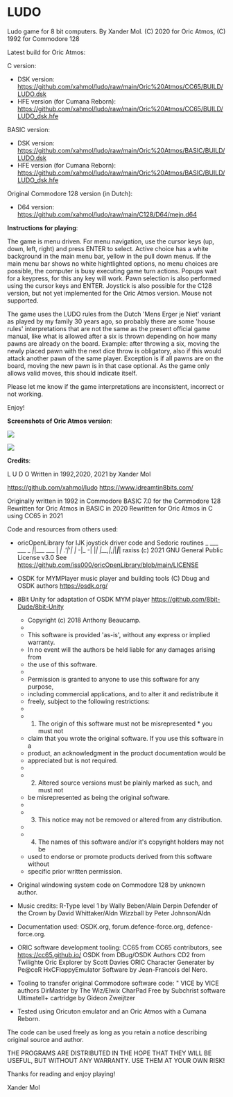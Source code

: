 # LUDO
Ludo game for 8 bit computers. By Xander Mol.
(C) 2020 for Oric Atmos, (C) 1992 for Commodore 128

Latest build for Oric Atmos:

C version:
- DSK version:
  https://github.com/xahmol/ludo/raw/main/Oric%20Atmos/CC65/BUILD/LUDO.dsk
- HFE version (for Cumana Reborn):
  https://github.com/xahmol/ludo/raw/main/Oric%20Atmos/CC65/BUILD/LUDO_dsk.hfe

BASIC version:

- DSK version:
  https://github.com/xahmol/ludo/raw/main/Oric%20Atmos/BASIC/BUILD/LUDO.dsk
- HFE version (for Cumana Reborn):
  https://github.com/xahmol/ludo/raw/main/Oric%20Atmos/BASIC/BUILD/LUDO_dsk.hfe

Original Commodore 128 version (in Dutch):

- D64 version:
  https://github.com/xahmol/ludo/raw/main/C128/D64/mejn.d64

**Instructions for playing**:

The game is menu driven. For menu navigation, use the cursor keys (up, down, left, right) and press ENTER to select. Active choice has a white background in the main menu bar, yellow in the pull down menus. If the main menu bar shows no white hightlighted options, no menu choices are possible, the computer is busy executing game turn actions.
Popups wait for a keypress, for this any key will work. Pawn selection is also performed using the cursor keys and ENTER.
Joystick is also possible for the C128 version, but not yet implemented for the Oric Atmos version. Mouse not supported.

The game uses the LUDO rules from the Dutch 'Mens Erger je Niet' variant as played by my family 30 years ago, so probably there are some 'house rules' interpretations that are not the same as the present official game manual, like what is allowed after a six is thrown depending on how many pawns are already on the board. Example: after throwing a six, moving the newly placed pawn with the next dice throw is obligatory, also if this would attack another pawn of the same player. Exception is if all pawns are on the board, moving the new pawn is in that case optional. As the game only allows valid moves, this should indicate itself.

Please let me know if the game interpretations are inconsistent, incorrect or not working.

Enjoy!

**Screenshots of Oric Atmos version**:

![](LudoTitle.png)

![](LudoGame.png)

**Credits**:

L U D O
Written in 1992,2020, 2021 by Xander Mol

https://github.com/xahmol/ludo
https://www.idreamtin8bits.com/

Originally written in 1992 in Commodore BASIC 7.0 for the Commodore 128
Rewritten for Oric Atmos in BASIC in 2020
Rewritten for Oric Atmos in C using CC65 in 2021

Code and resources from others used:

-   oricOpenLibrary for IJK joystick driver code and Sedoric routines
                 _
     ___ ___ _ _|_|___ ___
    |  _| .'|_'_| |_ -|_ -|
    |_| |__,|_,_|_|___|___|
            raxiss (c) 2021
    GNU General Public License v3.0
    See https://github.com/iss000/oricOpenLibrary/blob/main/LICENSE

-   OSDK for MYMPlayer music player and building tools
    (C) Dbug and OSDK authors
    https://osdk.org/

-   8Bit Unity for adaptation of OSDK MYM player
    https://github.com/8bit-Dude/8bit-Unity
     * Copyright (c) 2018 Anthony Beaucamp.
     *
     * This software is provided 'as-is', without any express or implied warranty.
     * In no event will the authors be held liable for any damages arising from
     * the use of this software.
     *
     * Permission is granted to anyone to use this software for any purpose,
     * including commercial applications, and to alter it and redistribute it
     * freely, subject to the following restrictions:
     *
     *   1. The origin of this software must not be misrepresented * you must not
     *   claim that you wrote the original software. If you use this software in a
     *   product, an acknowledgment in the product documentation would be
     *   appreciated but is not required.
     *
     *   2. Altered source versions must be plainly marked as such, and must not
     *   be misrepresented as being the original software.
     *
     *   3. This notice may not be removed or altered from any distribution.
     *
     *   4. The names of this software and/or it's copyright holders may not be
     *   used to endorse or promote products derived from this software without
     *   specific prior written permission.

-   Original windowing system code on Commodore 128 by unknown author.

-   Music credits:
    R-Type level 1 by Wally Beben/Alain Derpin
    Defender of the Crown by David Whittaker/Aldn
    Wizzball by Peter Johnson/Aldn
    
-   Documentation used:
    OSDK.org, forum.defence-force.org, defence-force.org.

-   ORIC software development tooling:
    CC65 from CC65 contributors, see https://cc65.github.io/
    OSDK from DBug/OSDK Authors
    CD2 from Twilighte
    Oric Explorer by Scott Davies
    ORIC Character Generater by Pe@ceR
    HxCFloppyEmulator Software by Jean-Francois del Nero.
    
-   Tooling to transfer original Commodore software code: "
    VICE by VICE authors
    DirMaster by The Wiz/Elwix
    CharPad Free by Subchrist software
    UltimateII+ cartridge by Gideon Zweijtzer
    
-   Tested using Oricuton emulator and an Oric Atmos with a Cumana Reborn. 

The code can be used freely as long as you retain
a notice describing original source and author.

THE PROGRAMS ARE DISTRIBUTED IN THE HOPE THAT THEY WILL BE USEFUL,
BUT WITHOUT ANY WARRANTY. USE THEM AT YOUR OWN RISK!



Thanks for reading and enjoy playing!

Xander Mol
